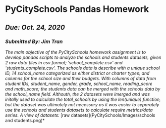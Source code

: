 # PyCitySchools Pandas Homework
## _Due: Oct. 24, 2020_
### _Submitted By: Jim Tran_

*The main objective of the PyCitySchools homework assignment is to develop pandas scripts to analyze the schools and students datasets, given 2 raw data files in csv format; 'school_complete.csv' and 'students_complete.csv'.  The schools data is describe with a unique school ID, 14 school_name categorized as either district or charter types; and columns for the school size and their budgets.  With columns of data from student IDs, student_name, gender, grade, school_name, reading_score and math_score; the students data can be merged with the schools data by the school_name field.  Althouth, the 2 datasets were imerged and was initally used to calculate the total_schools by using the len(unique) function, but the dataset was ultimately not necessary as it was easier to separately use the schools and students datasets to calculate require metrics/data series.  A view of datasets:*
[raw datasets](PyCitySchools/Images/schools and students.png)*
